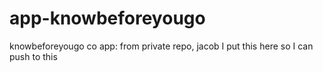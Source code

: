 # app-knowbeforeyougo
knowbeforeyougo co  app: from private repo, jacob I put this here so I can push to this
